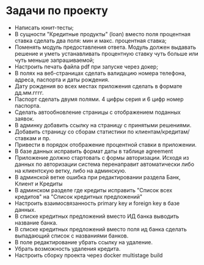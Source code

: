 # Задачи по проекту

- Написать юнит-тесты;
- В сущности "Кредитные продукты" (loan) вместо поля процентная ставка сделать два поля: мин и макс. процентная ставка;
- Поменять модуль предоставления ответа. Модуль должен выдавать решение и уметь устанавливать процентную ставку чуть больше или чуть меньше запрашиваемой;
- Настроить печать файла pdf при запуске через докер;
- В полях на веб-страницах сделать валидацию номера телефона, адреса, паспорта и даты рождения.
- Дату рождения во всех местах приложения сделать в формате дд.мм.гггг.
- Паспорт сделать двумя полями. 4 цифры серия и 6 цифр номер паспорта.
- Сделать автообновление страницы с отображением поданных заявок.
- В админку добавить ссылку на страницу с принятыми решениями.
- Добавить страницу со сборам статистики по клиентам/кредитам/ставкам и пр.
- Привести в порядок отображение процентной ставки в приложении.
- В базе данных исправить формат даты в таблице agreement
- Приложение должно стартовать с формы авторизации. Исходя из данных по авторизации система перенаправит автоматически либо на клиентскую ветку, либо на админскую.
- В админской ветке ошибка при редактировании раздела Банк, Клиент и Кредиты
- В админском разделе где кредиты исправить "Список всех кредитов" на "Список кредитных предложений"
- Настроить взаимосвязанность primary key и foreign key в базе данных.
- В списке кредитных предложений вместо ИД банка выводить название банка.
- В списке кредитных предложений вместо поля ид банка сделать выпадающий список с названиями банков.
- В поле редактирование убрать ссылку на удаление.
- Убрать возможность удаления кредита.
- Настроить сборку проекта через docker multistage build
